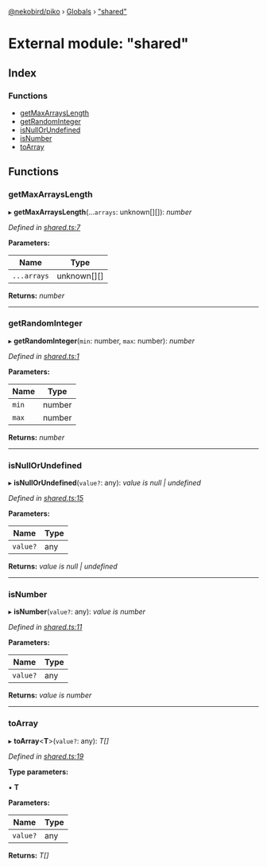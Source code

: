 [@nekobird/piko](../README.md) › [Globals](../globals.md) › ["shared"](_shared_.md)

# External module: "shared"

## Index

### Functions

* [getMaxArraysLength](_shared_.md#getmaxarrayslength)
* [getRandomInteger](_shared_.md#getrandominteger)
* [isNullOrUndefined](_shared_.md#isnullorundefined)
* [isNumber](_shared_.md#isnumber)
* [toArray](_shared_.md#toarray)

## Functions

###  getMaxArraysLength

▸ **getMaxArraysLength**(...`arrays`: unknown[][]): *number*

*Defined in [shared.ts:7](https://github.com/nekobird/piko/blob/aa2d1f2/lib/shared.ts#L7)*

**Parameters:**

Name | Type |
------ | ------ |
`...arrays` | unknown[][] |

**Returns:** *number*

___

###  getRandomInteger

▸ **getRandomInteger**(`min`: number, `max`: number): *number*

*Defined in [shared.ts:1](https://github.com/nekobird/piko/blob/aa2d1f2/lib/shared.ts#L1)*

**Parameters:**

Name | Type |
------ | ------ |
`min` | number |
`max` | number |

**Returns:** *number*

___

###  isNullOrUndefined

▸ **isNullOrUndefined**(`value?`: any): *value is null | undefined*

*Defined in [shared.ts:15](https://github.com/nekobird/piko/blob/aa2d1f2/lib/shared.ts#L15)*

**Parameters:**

Name | Type |
------ | ------ |
`value?` | any |

**Returns:** *value is null | undefined*

___

###  isNumber

▸ **isNumber**(`value?`: any): *value is number*

*Defined in [shared.ts:11](https://github.com/nekobird/piko/blob/aa2d1f2/lib/shared.ts#L11)*

**Parameters:**

Name | Type |
------ | ------ |
`value?` | any |

**Returns:** *value is number*

___

###  toArray

▸ **toArray**<**T**>(`value?`: any): *T[]*

*Defined in [shared.ts:19](https://github.com/nekobird/piko/blob/aa2d1f2/lib/shared.ts#L19)*

**Type parameters:**

▪ **T**

**Parameters:**

Name | Type |
------ | ------ |
`value?` | any |

**Returns:** *T[]*
